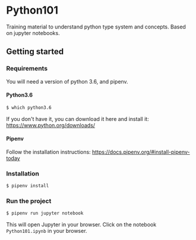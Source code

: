 # Python101

Training material to understand python type system and concepts.
Based on jupyter notebooks.

## Getting started

### Requirements

You will need a version of python 3.6, and pipenv.

#### Python3.6

```bash
$ which python3.6
```

If you don't have it, you can download it here and install it:
https://www.python.org/downloads/

#### Pipenv

Follow the installation instructions:
https://docs.pipenv.org/#install-pipenv-today

### Installation

```sh
$ pipenv install
```

### Run the project

```sh
$ pipenv run jupyter notebook
```

This will open Jupyter in your browser.
Click on the notebook `Python101.ipynb` in your browser.
